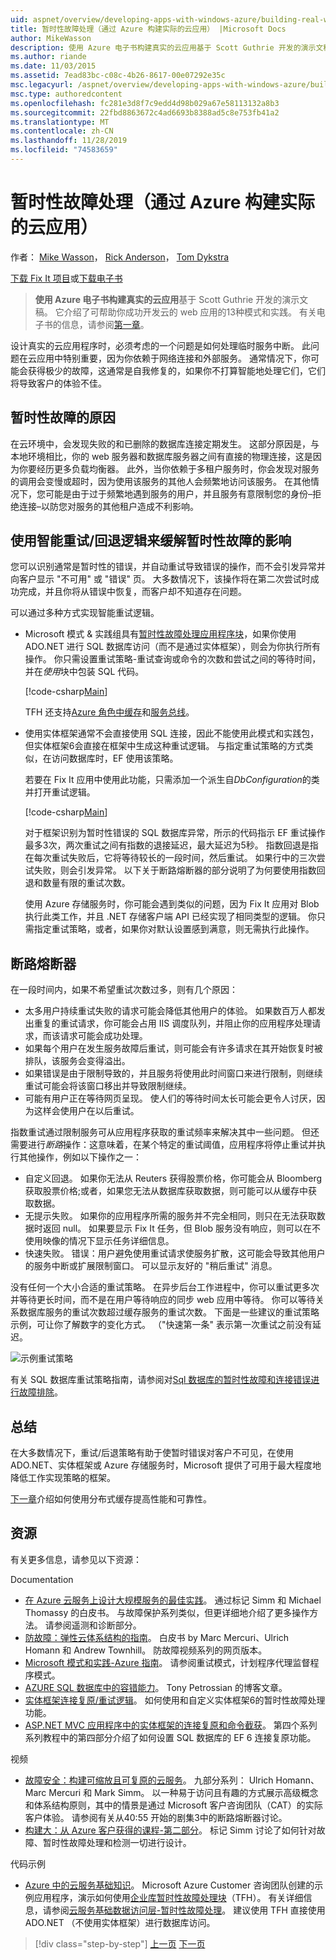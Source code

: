 ```yaml
---
uid: aspnet/overview/developing-apps-with-windows-azure/building-real-world-cloud-apps-with-windows-azure/transient-fault-handling
title: 暂时性故障处理（通过 Azure 构建实际的云应用） |Microsoft Docs
author: MikeWasson
description: 使用 Azure 电子书构建真实的云应用基于 Scott Guthrie 开发的演示文稿。 它介绍了13种模式和实践，
ms.author: riande
ms.date: 11/03/2015
ms.assetid: 7ead83bc-c08c-4b26-8617-00e07292e35c
msc.legacyurl: /aspnet/overview/developing-apps-with-windows-azure/building-real-world-cloud-apps-with-windows-azure/transient-fault-handling
msc.type: authoredcontent
ms.openlocfilehash: fc281e3d8f7c9edd4d98b029a67e58113132a8b3
ms.sourcegitcommit: 22fbd8863672c4ad6693b8388ad5c8e753fb41a2
ms.translationtype: MT
ms.contentlocale: zh-CN
ms.lasthandoff: 11/28/2019
ms.locfileid: "74583659"
---
```

# <a name="transient-fault-handling-building-real-world-cloud-apps-with-azure"></a>暂时性故障处理（通过 Azure 构建实际的云应用）

作者： [Mike Wasson](https://github.com/MikeWasson)， [Rick Anderson]((https://twitter.com/RickAndMSFT))， [Tom Dykstra](https://github.com/tdykstra)

[下载 Fix It 项目](https://code.msdn.microsoft.com/Fix-It-app-for-Building-cdd80df4)或[下载电子书](https://blogs.msdn.com/b/microsoft_press/archive/2014/07/23/free-ebook-building-cloud-apps-with-microsoft-azure.aspx)

> **使用 Azure 电子书构建真实的云应用**基于 Scott Guthrie 开发的演示文稿。 它介绍了可帮助你成功开发云的 web 应用的13种模式和实践。 有关电子书的信息，请参阅[第一章](introduction.md)。

设计真实的云应用程序时，必须考虑的一个问题是如何处理临时服务中断。 此问题在云应用中特别重要，因为你依赖于网络连接和外部服务。 通常情况下，你可能会获得极少的故障，这通常是自我修复的，如果你不打算智能地处理它们，它们将导致客户的体验不佳。

## <a name="causes-of-transient-failures"></a>暂时性故障的原因

在云环境中，会发现失败的和已删除的数据库连接定期发生。 这部分原因是，与本地环境相比，你的 web 服务器和数据库服务器之间有直接的物理连接，这是因为你要经历更多负载均衡器。 此外，当你依赖于多租户服务时，你会发现对服务的调用会变慢或超时，因为使用该服务的其他人会频繁地访问该服务。 在其他情况下，您可能是由于过于频繁地遇到服务的用户，并且服务有意限制您的身份–拒绝连接–以防您对服务的其他租户造成不利影响。

## <a name="use-smart-retryback-off-logic-to-mitigate-the-effect-of-transient-failures"></a>使用智能重试/回退逻辑来缓解暂时性故障的影响

您可以识别通常是暂时性的错误，并自动重试导致错误的操作，而不会引发异常并向客户显示 "不可用" 或 "错误" 页。 大多数情况下，该操作将在第二次尝试时成功完成，并且你将从错误中恢复，而客户却不知道存在问题。

可以通过多种方式实现智能重试逻辑。

- Microsoft 模式 &amp; 实践组具有[暂时性故障处理应用程序块](https://msdn.microsoft.com/library/dn440719(v=pandp.60).aspx)，如果你使用 ADO.NET 进行 SQL 数据库访问（而不是通过实体框架），则会为你执行所有操作。 你只需设置重试策略-重试查询或命令的次数和尝试之间的等待时间，并在*使用*块中包装 SQL 代码。

    [!code-csharp[Main](transient-fault-handling/samples/sample1.cs)]

    TFH 还支持[Azure 角色中缓存](https://msdn.microsoft.com/library/windowsazure/dn386103.aspx)和[服务总线](https://azure.microsoft.com/services/service-bus/)。
- 使用实体框架通常不会直接使用 SQL 连接，因此不能使用此模式和实践包，但实体框架6会直接在框架中生成这种重试逻辑。 与指定重试策略的方式类似，在访问数据库时，EF 使用该策略。

    若要在 Fix It 应用中使用此功能，只需添加一个派生自*DbConfiguration*的类并打开重试逻辑。

    [!code-csharp[Main](transient-fault-handling/samples/sample2.cs)]

    对于框架识别为暂时性错误的 SQL 数据库异常，所示的代码指示 EF 重试操作最多3次，两次重试之间有指数的退接延迟，最大延迟为5秒。 指数回退是指在每次重试失败后，它将等待较长的一段时间，然后重试。 如果行中的三次尝试失败，则会引发异常。 以下关于断路熔断器的部分说明了为何要使用指数回退和数量有限的重试次数。

    使用 Azure 存储服务时，你可能会遇到类似的问题，因为 Fix It 应用对 Blob 执行此类工作，并且 .NET 存储客户端 API 已经实现了相同类型的逻辑。 你只需指定重试策略，或者，如果你对默认设置感到满意，则无需执行此操作。

<a id="circuitbreakers"></a>
## <a name="circuit-breakers"></a>断路熔断器

在一段时间内，如果不希望重试次数过多，则有几个原因：

- 太多用户持续重试失败的请求可能会降低其他用户的体验。 如果数百万人都发出重复的重试请求，你可能会占用 IIS 调度队列，并阻止你的应用程序处理请求，而该请求可能会成功处理。
- 如果每个用户在发生服务故障后重试，则可能会有许多请求在其开始恢复时被排队，该服务会变得溢出。
- 如果错误是由于限制导致的，并且服务将使用此时间窗口来进行限制，则继续重试可能会将该窗口移出并导致限制继续。
- 可能有用户正在等待网页呈现。 使人们的等待时间太长可能会更令人讨厌，因为这样会使用户在以后重试。

指数重试通过限制服务可从应用程序获取的重试频率来解决其中一些问题。 但还需要进行*断路*操作：这意味着，在某个特定的重试阈值，应用程序将停止重试并执行其他操作，例如以下操作之一：

- 自定义回退。 如果你无法从 Reuters 获得股票价格，你可能会从 Bloomberg 获取股票价格;或者，如果您无法从数据库获取数据，则可能可以从缓存中获取数据。
- 无提示失败。 如果你的应用程序所需的服务并不完全相同，则只在无法获取数据时返回 null。 如果要显示 Fix It 任务，但 Blob 服务没有响应，则可以在不使用映像的情况下显示任务详细信息。
- 快速失败。 错误：用户避免使用重试请求使服务扩散，这可能会导致其他用户的服务中断或扩展限制窗口。 可以显示友好的 "稍后重试" 消息。

没有任何一个大小合适的重试策略。 在异步后台工作进程中，你可以重试更多次并等待更长时间，而不是在用户等待响应的同步 web 应用中等待。 你可以等待关系数据库服务的重试次数超过缓存服务的重试次数。 下面是一些建议的重试策略示例，可让你了解数字的变化方式。 （"快速第一条" 表示第一次重试之前没有延迟。

![示例重试策略](transient-fault-handling/_static/image1.png)

有关 SQL 数据库重试策略指南，请参阅对[Sql 数据库的暂时性故障和连接错误进行故障排除](https://azure.microsoft.com/documentation/articles/sql-database-connectivity-issues/)。

## <a name="summary"></a>总结

在大多数情况下，重试/后退策略有助于使暂时错误对客户不可见，在使用 ADO.NET、实体框架或 Azure 存储服务时，Microsoft 提供了可用于最大程度地降低工作实现策略的框架。

[下一章](distributed-caching.md)介绍如何使用分布式缓存提高性能和可靠性。

## <a name="resources"></a>资源

有关更多信息，请参见以下资源：

Documentation

- [在 Azure 云服务上设计大规模服务的最佳实践](https://msdn.microsoft.com/library/windowsazure/jj717232.aspx)。 通过标记 Simm 和 Michael Thomassy 的白皮书。 与故障保护系列类似，但更详细地介绍了更多操作方法。 请参阅遥测和诊断部分。
- [防故障：弹性云体系结构的指南](https://msdn.microsoft.com/library/windowsazure/jj853352.aspx)。 白皮书 by Marc Mercuri、Ulrich Homann 和 Andrew Townhill。 防故障视频系列的网页版本。
- [Microsoft 模式和实践-Azure 指南](https://msdn.microsoft.com/library/dn568099.aspx)。 请参阅重试模式，计划程序代理监督程序模式。
- [AZURE SQL 数据库中的容错能力](https://blogs.msdn.com/b/windowsazure/archive/2012/07/30/fault-tolerance-in-windows-azure-sql-database.aspx)。 Tony Petrossian 的博客文章。
- [实体框架连接复原/重试逻辑](https://msdn.microsoft.com/data/dn456835)。 如何使用和自定义实体框架6的暂时性故障处理功能。
- [ASP.NET MVC 应用程序中的实体框架的连接复原和命令截获](../../../../mvc/overview/getting-started/getting-started-with-ef-using-mvc/connection-resiliency-and-command-interception-with-the-entity-framework-in-an-asp-net-mvc-application.md)。 第四个系列系列教程中的第四部分介绍了如何设置 SQL 数据库的 EF 6 连接复原功能。

视频

- [故障安全：构建可缩放且可复原的云服务](https://channel9.msdn.com/Series/FailSafe)。 九部分系列： Ulrich Homann、Marc Mercuri 和 Mark Simm。 以一种易于访问且有趣的方式展示高级概念和体系结构原则，其中的情景是通过 Microsoft 客户咨询团队（CAT）的实际客户体验。 请参阅有关从40:55 开始的剧集3中的断路熔断器讨论。
- [构建大：从 Azure 客户获得的课程-第二部分](https://channel9.msdn.com/Events/Build/2012/3-030)。 标记 Simm 讨论了如何针对故障、暂时性故障处理和检测一切进行设计。

代码示例

- [Azure 中的云服务基础知识](https://code.msdn.microsoft.com/Cloud-Service-Fundamentals-4ca72649)。 Microsoft Azure Customer 咨询团队创建的示例应用程序，演示如何使用[企业库暂时性故障处理块](http://nuget.org/packages/EnterpriseLibrary.TransientFaultHandling/)（TFH）。 有关详细信息，请参阅[云服务基础数据访问层-暂时性故障处理](https://social.technet.microsoft.com/wiki/contents/articles/18665.cloud-service-fundamentals-data-access-layer-transient-fault-handling.aspx)。 建议使用 TFH 直接使用 ADO.NET （不使用实体框架）进行数据库访问。

> [!div class="step-by-step"]
> [上一页](monitoring-and-telemetry.md)
> [下一页](distributed-caching.md)
